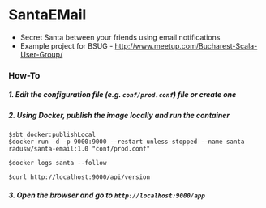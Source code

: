 # SantaEMail

- Secret Santa between your friends using email notifications
- Example project for BSUG - http://www.meetup.com/Bucharest-Scala-User-Group/

### How-To
##### 1. Edit the configuration file (e.g. `conf/prod.conf`) file or create one
##### 2. Using Docker, publish the image locally and run the container
```commandline
$sbt docker:publishLocal
$docker run -d -p 9000:9000 --restart unless-stopped --name santa radusw/santa-email:1.0 "conf/prod.conf"

$docker logs santa --follow

$curl http://localhost:9000/api/version
```
##### 3. Open the browser and go to `http://localhost:9000/app`
